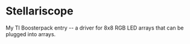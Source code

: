 Stellariscope
=============

My TI Boosterpack entry -- a driver for 8x8 RGB LED arrays that can be plugged into arrays. 